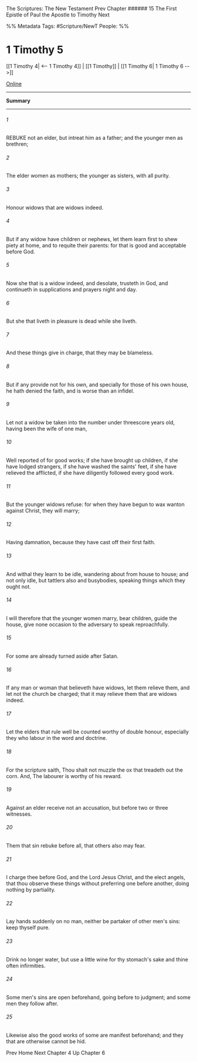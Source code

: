 The Scriptures: The New Testament
Prev
Chapter ###### 15
The First Epistle of Paul the Apostle to Timothy
Next

%% Metadata
Tags: #Scripture/NewT
People: 
%%
# 1 Timothy 5
[[1 Timothy 4| <-- 1 Timothy 4]] | [[1 Timothy]] | [[1 Timothy 6| 1 Timothy 6 -->]]

[Online](https://churchofjesuschrist.org/study/scriptures/nt/1-tim/5?lang=eng)

---
__Summary__



---
###### 1
REBUKE not an elder, but intreat him as a father; and the younger men as brethren;
###### 2
The elder women as mothers; the younger as sisters, with all purity.
###### 3
Honour widows that are widows indeed.
###### 4
But if any widow have children or nephews, let them learn first to shew piety at home, and to requite their parents: for that is good and acceptable before God.
###### 5
Now she that is a widow indeed, and desolate, trusteth in God, and continueth in supplications and prayers night and day.
###### 6
But she that liveth in pleasure is dead while she liveth.
###### 7
And these things give in charge, that they may be blameless.
###### 8
But if any provide not for his own, and specially for those of his own house, he hath denied the faith, and is worse than an infidel.
###### 9
Let not a widow be taken into the number under threescore years old, having been the wife of one man,
###### 10
Well reported of for good works; if she have brought up children, if she have lodged strangers, if she have washed the saints' feet, if she have relieved the afflicted, if she have diligently followed every good work.
###### 11
But the younger widows refuse: for when they have begun to wax wanton against Christ, they will marry;
###### 12
Having damnation, because they have cast off their first faith.
###### 13
And withal they learn to be idle, wandering about from house to house; and not only idle, but tattlers also and busybodies, speaking things which they ought not.
###### 14
I will therefore that the younger women marry, bear children, guide the house, give none occasion to the adversary to speak reproachfully.
###### 15
For some are already turned aside after Satan.
###### 16
If any man or woman that believeth have widows, let them relieve them, and let not the church be charged; that it may relieve them that are widows indeed.
###### 17
Let the elders that rule well be counted worthy of double honour, especially they who labour in the word and doctrine.
###### 18
For the scripture saith, Thou shalt not muzzle the ox that treadeth out the corn. And, The labourer is worthy of his reward.
###### 19
Against an elder receive not an accusation, but before two or three witnesses.
###### 20
Them that sin rebuke before all, that others also may fear.
###### 21
I charge thee before God, and the Lord Jesus Christ, and the elect angels, that thou observe these things without preferring one before another, doing nothing by partiality.
###### 22
Lay hands suddenly on no man, neither be partaker of other men's sins: keep thyself pure.
###### 23
Drink no longer water, but use a little wine for thy stomach's sake and thine often infirmities.
###### 24
Some men's sins are open beforehand, going before to judgment; and some men they follow after.
###### 25
Likewise also the good works of some are manifest beforehand; and they that are otherwise cannot be hid.

Prev
Home
Next
Chapter 4
Up
Chapter 6



